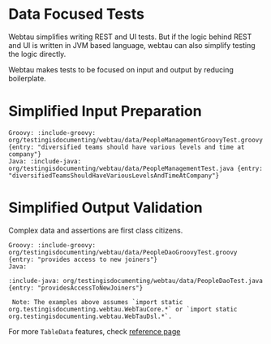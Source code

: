 # Data Focused Tests

Webtau simplifies writing REST and UI tests. But if the logic behind REST and UI is written in JVM based language,
webtau can also simplify testing the logic directly. 

Webtau makes tests to be focused on input and output by reducing boilerplate.  

# Simplified Input Preparation

```tabs
Groovy: :include-groovy: org/testingisdocumenting/webtau/data/PeopleManagementGroovyTest.groovy {entry: "diversified teams should have various levels and time at company"}
Java: :include-java: org/testingisdocumenting/webtau/data/PeopleManagementTest.java {entry: "diversifiedTeamsShouldHaveVariousLevelsAndTimeAtCompany"}
```

# Simplified Output Validation 

Complex data and assertions are first class citizens.

```tabs
Groovy: :include-groovy: org/testingisdocumenting/webtau/data/PeopleDaoGroovyTest.groovy {entry: "provides access to new joiners"}
Java:

:include-java: org/testingisdocumenting/webtau/data/PeopleDaoTest.java {entry: "providesAccessToNewJoiners"}

 Note: The examples above assumes `import static org.testingisdocumenting.webtau.WebTauCore.*` or `import static org.testingisdocumenting.webtau.WebTauDsl.*`.
```

For more `TableData` features, check [reference page](reference/table-data)